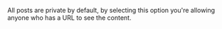 All posts are private by default, by selecting this option you're allowing anyone who has a URL to see the content.
